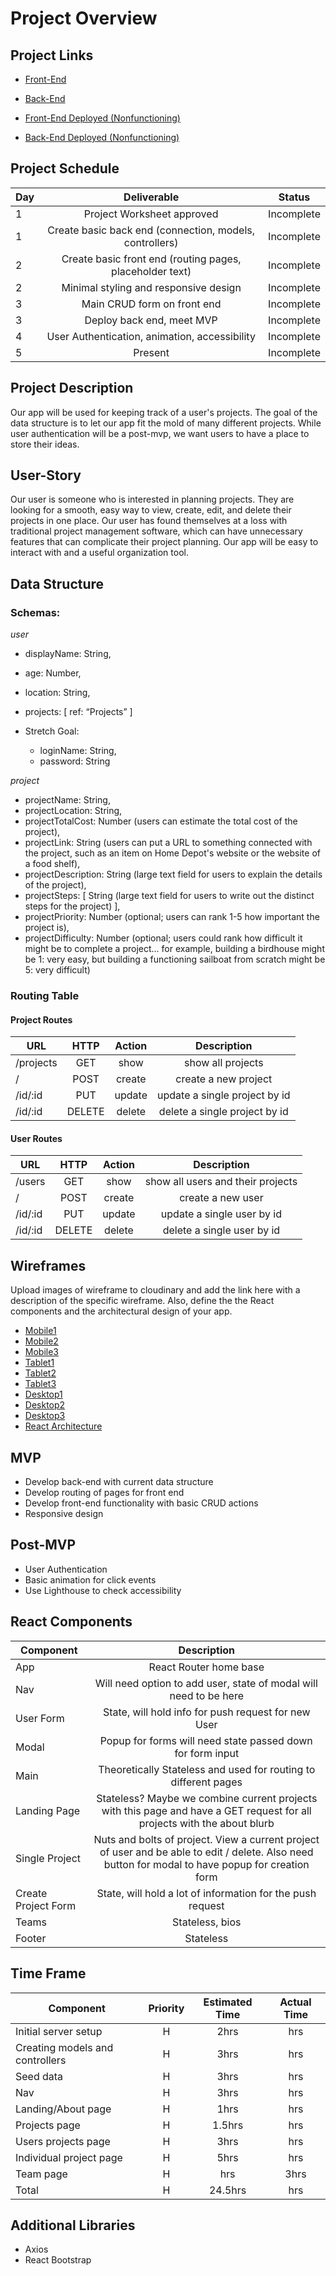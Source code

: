 # Project Overview

## Project Links

- [Front-End](https://github.com/thePumaLovers/project-planning-client)
- [Back-End](https://github.com/thePumaLovers/project-planning-api)

- [Front-End Deployed (Nonfunctioning)]()
- [Back-End Deployed (Nonfunctioning)]()


## Project Schedule
| Day | Deliverable | Status |
| ------ | :------: | :------------: |
| 1 | Project Worksheet approved |      Incomplete      |
| 1 | Create basic back end (connection, models, controllers) | Incomplete |
| 2           |    Create basic front end (routing pages, placeholder text)   |      Incomplete     |
| 2            |    Minimal styling and responsive design     |      Incomplete      |
| 3            |    Main CRUD form on front end     |      Incomplete      |
| 3            |    Deploy back end, meet MVP     |      Incomplete      |
| 4            |    User Authentication, animation, accessibility     |      Incomplete      |
| 5           |    Present     |      Incomplete      |


## Project Description

Our app will be used for keeping track of a user's projects. The goal of the data structure is to let our app fit the mold of many different projects. While user authentication will be a post-mvp, we want users to have a place to store their ideas.


## User-Story

Our user is someone who is interested in planning projects. They are looking for a smooth, easy way to view, create, edit, and delete their projects in one place. Our user has found themselves at a loss with traditional project management software, which can have unnecessary features that can complicate their project planning. Our app will be easy to interact with and a useful organization tool.


## Data Structure

### Schemas:

*user*

- displayName: String,
- age: Number,
- location: String,
- projects: [ ref: “Projects” ]

- Stretch Goal:
  - loginName: String,
  - password: String

*project*

- projectName: String,
- projectLocation: String,
- projectTotalCost: Number (users can estimate the total cost of the project),
- projectLink: String (users can put a URL to something connected with the project, such as an item on Home Depot's website or the website of a food shelf),
- projectDescription: String (large text field for users to explain the details of the project),
- projectSteps:  [ String (large text field for users to write out the distinct steps for the project) ],
- projectPriority: Number (optional; users can rank 1-5 how important the project is),
- projectDifficulty: Number (optional; users could rank how difficult it might be to complete a project... for example, building a birdhouse might be 1: very easy, but building a functioning sailboat from scratch might be 5: very difficult)

### Routing Table

#### Project Routes

| URL        | HTTP | Action | Description |
| ---------------- | :------: | :------------: | :------------: |
| /projects |    GET     |      show      |     show all projects     |
| / |    POST     |      create      |     create a new project     |
| /id/:id            |    PUT     |      update      |      update a single project by id      |
| /id/:id            |    DELETE     |      delete      |      delete a single project by id      |

#### User Routes
| URL        | HTTP | Action | Description |
| ---------------- | :------: | :------------: | :------------: |
| /users |    GET     |      show      |     show all users and their projects     |
| / |    POST     |      create      |     create a new user     |
| /id/:id            |    PUT     |      update      |      update a single user by id      |
| /id/:id            |    DELETE     |      delete      |      delete a single user by id      |


## Wireframes

Upload images of wireframe to cloudinary and add the link here with a description of the specific wireframe. Also, define the the React components and the architectural design of your app.

- [Mobile1](https://i.imgur.com/uhRWtyF.jpg)
- [Mobile2](https://i.imgur.com/7pTOKYi.jpg)
- [Mobile3](https://i.imgur.com/c3JZ5q0.jpg)
- [Tablet1](https://i.imgur.com/ZgDtInC.jpg)
- [Tablet2](https://i.imgur.com/iuMLwTc.jpg)
- [Tablet3](https://i.imgur.com/Imm42yA.jpg)
- [Desktop1](https://i.imgur.com/8P5kPHt.jpg)
- [Desktop2](https://i.imgur.com/AT0PN49.jpg)
- [Desktop3](https://i.imgur.com/EjffRNg.jpg)
- [React Architecture](./proposal-images/react-architecture-v1.jpg)


## MVP

- Develop back-end with current data structure
- Develop routing of pages for front end
- Develop front-end functionality with basic CRUD actions
- Responsive design


## Post-MVP

- User Authentication
- Basic animation for click events
- Use Lighthouse to check accessibility


## React Components

| Component           |                                                                    Description                                                                     |
| ------------------- | :------------------------------------------------------------------------------------------------------------------------------------------------: |
| App                 |                                                               React Router home base                                                               |
| Nav                 |                                         Will need option to add user, state of modal will need to be here                                          |
| User Form           |                                                State, will hold info for push request for new User                                                 |
| Modal               |                                             Popup for forms will need state passed down for form input                                             |
| Main                |                                          Theoretically Stateless and used for routing to different pages                                           |
| Landing Page        |              Stateless? Maybe we combine current projects with this page and have a GET request for all projects with the about blurb              |
| Single Project      | Nuts and bolts of project. View a current project of user and be able to edit / delete. Also need button for modal to have popup for creation form |
| Create Project Form |                                             State, will hold a lot of information for the push request                                             |
| Teams               |                                                                  Stateless, bios                                                                   |
| Footer              |                                                                     Stateless                                                                      |


## Time Frame

| Component        | Priority | Estimated Time | Actual Time |
| ---------------- | :------: | :------------: | :------------: |
| Initial server setup |    H     |      2hrs      |     hrs     |
| Creating models and controllers |    H     |      3hrs      |     hrs     |
| Seed data            |    H     |      3hrs      |      hrs      |
| Nav            |    H     |      3hrs      |      hrs      |
| Landing/About page           |    H     |      1hrs      |      hrs      |
| Projects page            |    H     |      1.5hrs      |      hrs      |
| Users projects page            |    H     |      3hrs      |      hrs      |
| Individual project page            |    H     |      5hrs      |      hrs      |
| Team page           |    H     |      hrs      |      3hrs      |
| Total            |    H     |      24.5hrs      |      hrs      |


## Additional Libraries

- Axios
- React Bootstrap
